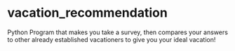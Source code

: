 # vacation_recommendation
Python Program that makes you take a survey, then compares your answers to other already established vacationers to give you your ideal vacation!
